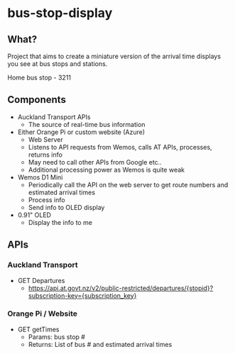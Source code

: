 # bus-stop-display

## What?
Project that aims to create a miniature version of the arrival time displays you see at bus stops and stations.

Home bus stop - 3211

## Components
- Auckland Transport APIs
    - The source of real-time bus information
- Either Orange Pi or custom website (Azure)
    - Web Server
    - Listens to API requests from Wemos, calls AT APIs, processes, returns info
    - May need to call other APIs from Google etc..
    - Additional processing power as Wemos is quite weak
- Wemos D1 Mini 
    - Periodically call the API on the web server to get route numbers and estimated arrival times
    - Process info
    - Send info to OLED display
- 0.91" OLED 
    - Display the info to me

## APIs
### Auckland Transport
- GET Departures
    - https://api.at.govt.nz/v2/public-restricted/departures/{stopid}?subscription-key={subscription_key}

### Orange Pi / Website
- GET getTimes
    - Params: bus stop #
    - Returns: List of bus # and estimated arrival times